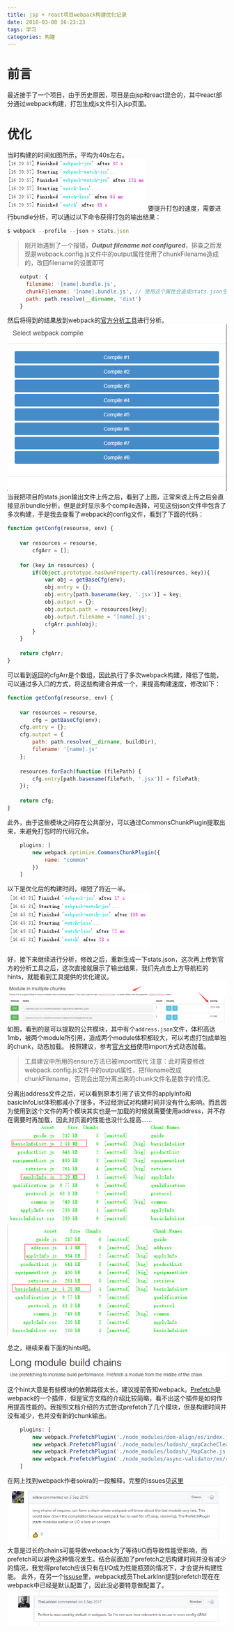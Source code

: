 ```yaml
---
title: jsp + react项目webpack构建优化记录
date: 2018-03-08 16:23:23
tags: 学习
categories: 构建
---
```

# 前言
最近接手了一个项目，由于历史原因，项目是由jsp和react混合的，其中react部分通过webpack构建，打包生成js文件引入jsp页面。

# 优化
当时构建的时间如图所示，平均为40s左右。
![](/images/article/jsp&react项目webpack构建优化记录/before.png) 
要提升打包的速度，需要进行bundle分析，可以通过以下命令获得打包的输出结果：
```javascript
$ webpack --profile --json > stats.json
```
> 刚开始遇到了一个报错，***Output filename not configured***，排查之后发现是webpack.config.js文件中的output属性使用了chunkFilename造成的，改回filename的设置即可
```javascript
    output: {
      filename: '[name].bundle.js',
      chunkFilename: '[name].bundle.js', // 使用这个属性会造成stats.json生成失败，具体原因未知
      path: path.resolve(__dirname, 'dist')
    }
```
然后将得到的结果放到webpack的[官方分析工具](https://github.com/webpack/analyse)进行分析。
![](/images/article/jsp&react项目webpack构建优化记录/multiCompile.png) 
当我把项目的stats.json输出文件上传之后，看到了上图，正常来说上传之后会直接显示bundle分析，但是此时显示多个compile选择，可见这份json文件中包含了多次构建，于是我去查看了webpack的config文件，看到了下面的代码：
```javascript
function getConfg(resourse, env) {

    var resources = resourse,
        cfgArr = [];

    for (key in resources) {
        if(Object.prototype.hasOwnProperty.call(resources, key)){
            var obj = getBaseCfg(env);
            obj.entry = {};
            obj.entry[path.basename(key, '.jsx')] = key;
            obj.output = {};
            obj.output.path = resources[key];
            obj.output.filename = '[name].js';
            cfgArr.push(obj);
        }
    }

    return cfgArr;
}
```
可以看到返回的cfgArr是个数组，因此执行了多次webpack构建，降低了性能，可以通过多入口的方式，将这些构建合并成一个，来提高构建速度，修改如下：
```javascript
function getConfg(resourse, env) {

    var resources = resourse,
        cfg = getBaseCfg(env);
    cfg.entry = {};
    cfg.output = {
        path: path.resolve(__dirname, buildDir),
        filename: '[name].js'
    };

    resources.forEach(function (filePath) {
        cfg.entry[path.basename(filePath, '.jsx')] = filePath;
    });

    return cfg;
}
```
此外，由于这些模块之间存在公共部分，可以通过CommonsChunkPlugin提取出来，来避免打包时的代码冗余。
```javascript
    plugins: [
        new webpack.optimize.CommonsChunkPlugin({
            name: "common"
        })
    ]
```
以下是优化后的构建时间，缩短了将近一半。
![](/images/article/jsp&react项目webpack构建优化记录/afterCombine.png) 

好，接下来继续进行分析，修改之后，重新生成一下stats.json，这次再上传到官方的分析工具之后，这次直接就展示了输出结果，我们先点击上方导航栏的hints，就能看到工具提供的优化建议。
![](/images/article/jsp&react项目webpack构建优化记录/hints.png) 
如图，看到的是可以提取的公共模块，其中有个`address.json`文件，体积高达1mb，被两个module所引用，造成两个module体积都较大，可以考虑打包成单独的chunk，动态加载。
按照建议，参考[官方文档](https://doc.webpack-china.org/api/module-methods/#import-)使用import方式动态加载。
> 工具建议中所用的ensure方法已被import取代
注意：此时需要修改webpack.config.js文件中的output属性，把filename改成chunkFilename，否则会出现分离出来的chunk文件名是数字的情况。

分离出address文件之后，可以看到原本引用了该文件的applyInfo和basicInfoList体积都减小了很多，不过经测试对构建时间并没有什么影响。而且因为使用到这个文件的两个模块其实也是一加载的时候就需要使用address，并不存在需要时再加载，因此对页面的性能也没什么提高……
![](/images/article/jsp&react项目webpack构建优化记录/beforeSplit.png) 
![](/images/article/jsp&react项目webpack构建优化记录/afterSplit.png) 


总之，继续来看下面的hints吧。
![](/images/article/jsp&react项目webpack构建优化记录/longModuleBuildChains.png) 
这个hint大意是有些模块的依赖路径太长，建议提前告知webpack。[Prefetch](https://webpack.js.org/plugins/prefetch-plugin/)是webpack的一个插件，但是官方文档的介绍比较简略，看不出这个插件是如何作用提高性能的。我按照文档介绍的方式尝试prefetch了几个模块，但是构建时间并没有减少，也并没有新的chunk输出。

```javascript
    plugins: [
        new webpack.PrefetchPlugin('./node_modules/dom-align/es/index.js'),
        new webpack.PrefetchPlugin('./node_modules/lodash/_mapCacheClear.js'),
        new webpack.PrefetchPlugin('./node_modules/lodash/_MapCache.js'),
        new webpack.PrefetchPlugin('./node_modules/async-validator/es/rule/index.js')
    ]
```

在网上找到webpack作者sokra的一段解释，完整的issues见[这里](https://github.com/webpack/webpack/issues/1566)
![](/images/article/jsp&react项目webpack构建优化记录/prefetchPlugin.png) 
大意是过长的chains可能导致webpack为了等待I/O而导致性能受影响，而prefetch可以避免这种情况发生。结合前面加了prefetch之后构建时间并没有减少的情况，我觉得prefetch应该只有在I/O成为性能瓶颈的情况下，才会提升构建性能。
此外，在另一个[issuse](https://github.com/webpack/webpack.js.org/issues/126)里，webpack成员TheLarkInn提到prefetch现在在webpack中已经是默认配置了，因此没必要特意做配置了。
![](/images/article/jsp&react项目webpack构建优化记录/prefetchDefaultUsed.png) 
